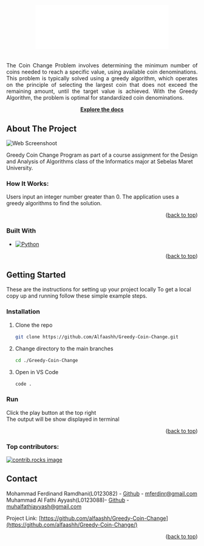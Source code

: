 <!-- PROJECT LOGO -->
<br />
<div align="center">
  <a href="https://github.com/alfaashh/Greedy-Coin-Change">
    <img src="logo.png" alt="Logo" width="350">
    <br />
  </a>

  <p align="justify">
    <br />
    The Coin Change Problem involves determining the minimum number of coins needed to reach a specific value, using available coin denominations. This problem is typically solved using a greedy algorithm, which operates on the principle of selecting the largest coin that does not exceed the remaining amount, until the target value is achieved. With the Greedy Algorithm, the problem is optimal for standardized coin denominations.
    <br />
  </p>
  <p align="center">
    <a href="https://github.com/alfaashh/20-Solver/tree/main/docs"><strong>Explore the docs </strong></a>
  </p>
</div>


<!-- ABOUT THE PROJECT -->
## About The Project

![Web Screenshoot][product-screenshot]

Greedy Coin Change Program as part of a course assignment for the Design and Analysis of Algorithms class of the Informatics major at Sebelas Maret University.

### How It Works:

Users input an integer number greater than 0.
The application uses a greedy algorithms to find the solution.

<p align="right">(<a href="#readme-top">back to top</a>)</p>



### Built With
* [![Python][Python]][Python-url]


<p align="right">(<a href="#readme-top">back to top</a>)</p>



<!-- GETTING STARTED -->
## Getting Started

These are the instructions for setting up your project locally
To get a local copy up and running follow these simple example steps.


### Installation

1. Clone the repo
   ```sh
   git clone https://github.com/Alfaashh/Greedy-Coin-Change.git
   ```
2. Change directory to the main branches
   ```sh
   cd ./Greedy-Coin-Change
   ```
3. Open in VS Code
   ```sh
   code .
   ```
   
### Run
Click the play button at the top right
</br>
The output will be show displayed in terminal

<p align="right">(<a href="#readme-top">back to top</a>)</p>



### Top contributors:

<a href="https://github.com/Alfaashh/20-Solver/graphs/contributors">
  <img src="https://contrib.rocks/image?repo=Alfaashh/20-Solver" alt="contrib.rocks image" />
</a>



<!-- CONTACT -->
## Contact

Mohammad Ferdinand Ramdhani(L0123082) - [Github](https://github.com/mferdinandr) - mferdinr@gmail.com
<br />
Muhammad Al Fathi Ayyash(L0123088)- [Github](https://github.com/Alfaashh) - muhalfathiayyash@gmail.com

Project Link: [https://github.com/alfaashh/Greedy-Coin-Change](https://github.com/alfaashh/Greedy-Coin-Change/)

<p align="right">(<a href="#readme-top">back to top</a>)</p>



<!-- MARKDOWN LINKS & IMAGES -->
<!-- https://www.markdownguide.org/basic-syntax/#reference-style-links -->
[product-screenshot]: images/screenshot.png
[Python]: https://img.shields.io/badge/Python-black?style=for-the-badge&logo=python
[Python-url]: https://python.com/
